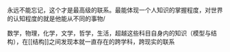 永远不能忘记，这个才是最高级的联系。最能体现一个人知识的掌握程度，对世界的认知程度的就是他能从不同的事物/

数学，物理，化学，文学，哲学，生活，超越这些科目自身内的知识（模型与结构），在[[结构]]之间发现本就一直存在的跨学科，跨现实的联系